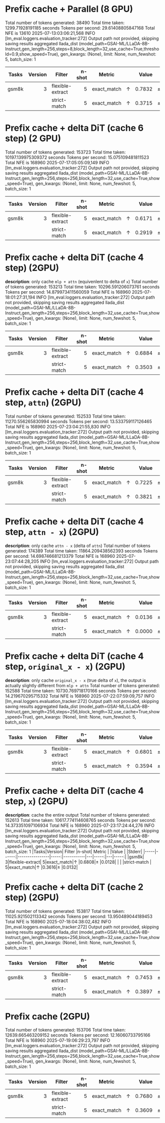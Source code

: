 # Prefix cache + Parallel (8 GPU)

Total number of tokens generated: 38490
Total time taken: 1299.71928191185 seconds
Tokens per second: 29.61408805847168
Total NFE is 13610
2025-07-13:03:06:21,568 INFO     [lm_eval.loggers.evaluation_tracker:272] Output path not provided, skipping saving results aggregated
llada_dist (model_path=GSAI-ML/LLaDA-8B-Instruct,gen_length=256,steps=8,block_length=32,use_cache=True,threshold=0.9,show_speed=True), gen_kwargs: (None), limit: None, num_fewshot: 5, batch_size: 1

| Tasks | Version | Filter           | n-shot | Metric      |    |  Value |    | Stderr |
| ----- | ------: | ---------------- | -----: | ----------- | -- | -----: | -- | -----: |
| gsm8k |       3 | flexible-extract |      5 | exact_match | ↑ | 0.7832 | ± | 0.0114 |
|       |         | strict-match     |      5 | exact_match | ↑ | 0.3715 | ± | 0.0133 |

# Prefix cache + delta DiT (cache 6 step) (2 GPU)

Total number of tokens generated: 153723
Total time taken: 10197.139975309372 seconds
Tokens per second: 15.075109481811523
Total NFE is 168960
2025-07-17:05:05:09,149 INFO     [lm_eval.loggers.evaluation_tracker:272] Output path not provided, skipping saving results aggregated
llada_dist (model_path=GSAI-ML/LLaDA-8B-Instruct,gen_length=256,steps=256,block_length=32,use_cache=True,show_speed=True), gen_kwargs: (None), limit: None, num_fewshot: 5, batch_size: 1

| Tasks | Version | Filter           | n-shot | Metric      |    |  Value |    | Stderr |
| ----- | ------: | ---------------- | -----: | ----------- | -- | -----: | -- | -----: |
| gsm8k |       3 | flexible-extract |      5 | exact_match | ↑ | 0.6171 | ± | 0.0134 |
|       |         | strict-match     |      5 | exact_match | ↑ | 0.2919 | ± | 0.0125 |

# Prefix cache + delta DiT (cache 4 step) (2GPU)

**description**: only cache `mlp + attn` (equivenlent to delta of `x`)
Total number of tokens generated: 153213
Total time taken: 10296.591206073761 seconds
Tokens per second: 14.879973411560059
Total NFE is 168960
2025-07-18:01:27:31,194 INFO     [lm_eval.loggers.evaluation_tracker:272] Output path not provided, skipping saving results aggregated
llada_dist (model_path=GSAI-ML/LLaDA-8B-Instruct,gen_length=256,steps=256,block_length=32,use_cache=True,show_speed=True), gen_kwargs: (None), limit: None, num_fewshot: 5, batch_size: 1

| Tasks | Version | Filter           | n-shot | Metric      |    |  Value |    | Stderr |
| ----- | ------: | ---------------- | -----: | ----------- | -- | -----: | -- | -----: |
| gsm8k |       3 | flexible-extract |      5 | exact_match | ↑ | 0.6884 | ± | 0.0128 |
|       |         | strict-match     |      5 | exact_match | ↑ | 0.3503 | ± | 0.0131 |

# Prefix cache + delta DiT (cache 4 step, `attn`) (2GPU)

Total number of tokens generated: 152533
Total time taken: 11270.556265830994 seconds
Tokens per second: 13.533759117126465
Total NFE is 168960
2025-07-23:04:21:55,830 INFO     [lm_eval.loggers.evaluation_tracker:272] Output path not provided, skipping saving results aggregated
llada_dist (model_path=GSAI-ML/LLaDA-8B-Instruct,gen_length=256,steps=256,block_length=32,use_cache=True,show_speed=True), gen_kwargs: (None), limit: None, num_fewshot: 5, batch_size: 1

| Tasks | Version | Filter           | n-shot | Metric      |    |  Value |    | Stderr |
| ----- | ------: | ---------------- | -----: | ----------- | -- | -----: | -- | -----: |
| gsm8k |       3 | flexible-extract |      5 | exact_match | ↑ | 0.7225 | ± | 0.0123 |
|       |         | strict-match     |      5 | exact_match | ↑ | 0.3821 | ± | 0.0134 |

# Prefix cache + delta DiT (cache 4 step, `attn - x`) (2GPU)

**description**: only cache `attn - x` (delta of `attn`)
Total number of tokens generated: 174389
Total time taken: 11864.209438562393 seconds
Tokens per second: 14.698746681213379
Total NFE is 168960
2025-07-23:07:44:28,205 INFO     [lm_eval.loggers.evaluation_tracker:272] Output path not provided, skipping saving results aggregated
llada_dist (model_path=GSAI-ML/LLaDA-8B-Instruct,gen_length=256,steps=256,block_length=32,use_cache=True,show_speed=True), gen_kwargs: (None), limit: None, num_fewshot: 5, batch_size: 1

| Tasks | Version | Filter           | n-shot | Metric      |    |  Value |    | Stderr |
| ----- | ------: | ---------------- | -----: | ----------- | -- | -----: | -- | -----: |
| gsm8k |       3 | flexible-extract |      5 | exact_match | ↑ | 0.0136 | ± | 0.0032 |
|       |         | strict-match     |      5 | exact_match | ↑ | 0.0000 | ± | 0.0000 |

# Prefix cache + delta DiT (cache 4 step, `original_x - x`) (2GPU)

**description**: only cache `original_x - x` (true delta of `x`), the output is actually slightly different from `mlp + attn`
Total number of tokens generated: 152588
Total time taken: 10730.769718170166 seconds
Tokens per second: 14.219670295715332
Total NFE is 168960
2025-07-22:07:59:09,757 INFO     [lm_eval.loggers.evaluation_tracker:272] Output path not provided, skipping saving results aggregated
llada_dist (model_path=GSAI-ML/LLaDA-8B-Instruct,gen_length=256,steps=256,block_length=32,use_cache=True,show_speed=True), gen_kwargs: (None), limit: None, num_fewshot: 5, batch_size: 1

| Tasks | Version | Filter           | n-shot | Metric      |    |  Value |    | Stderr |
| ----- | ------: | ---------------- | -----: | ----------- | -- | -----: | -- | -----: |
| gsm8k |       3 | flexible-extract |      5 | exact_match | ↑ | 0.6801 | ± | 0.0128 |
|       |         | strict-match     |      5 | exact_match | ↑ | 0.3594 | ± | 0.0132 |

# Prefix cache + delta DiT (cache 4 step, `x`) (2GPU)

**description**: cache the entire output
Total number of tokens generated: 152613
Total time taken: 10617.774114608765 seconds
Tokens per second: 14.373351097106934
Total NFE is 168960
2025-07-23:17:24:44,276 INFO     [lm_eval.loggers.evaluation_tracker:272] Output path not provided, skipping saving results aggregated
llada_dist (model_path=GSAI-ML/LLaDA-8B-Instruct,gen_length=256,steps=256,block_length=32,use_cache=True,show_speed=True), gen_kwargs: (None), limit: None, num_fewshot: 5, batch_size: 1
|Tasks|Version|     Filter     |n-shot|  Metric   |   |Value |   |Stderr|
|-----|------:|----------------|-----:|-----------|---|-----:|---|-----:|
|gsm8k|      3|flexible-extract|     5|exact_match|↑  |0.6808|±  |0.0128|
|     |       |strict-match    |     5|exact_match|↑  |0.3616|±  |0.0132|


# Prefix cache + delta DiT (cache 2 step) (2GPU)

Total number of tokens generated: 153817
Total time taken: 11025.921502113342 seconds
Tokens per second: 13.950489044189453
Total NFE is 168960
2025-07-18:04:38:02,482 INFO     [lm_eval.loggers.evaluation_tracker:272] Output path not provided, skipping saving results aggregated
llada_dist (model_path=GSAI-ML/LLaDA-8B-Instruct,gen_length=256,steps=256,block_length=32,use_cache=True,show_speed=True), gen_kwargs: (None), limit: None, num_fewshot: 5, batch_size: 1

| Tasks | Version | Filter           | n-shot | Metric      |    |  Value |    | Stderr |
| ----- | ------: | ---------------- | -----: | ----------- | -- | -----: | -- | -----: |
| gsm8k |       3 | flexible-extract |      5 | exact_match | ↑ | 0.7453 | ± | 0.0120 |
|       |         | strict-match     |      5 | exact_match | ↑ | 0.3897 | ± | 0.0134 |

# Prefix cache (2GPU)

Total number of tokens generated: 153706
Total time taken: 12639.665463209152 seconds
Tokens per second: 12.16060733795166
Total NFE is 168960
2025-07-19:06:29:23,797 INFO     [lm_eval.loggers.evaluation_tracker:272] Output path not provided, skipping saving results aggregated
llada_dist (model_path=GSAI-ML/LLaDA-8B-Instruct,gen_length=256,steps=256,block_length=32,use_cache=True,show_speed=True), gen_kwargs: (None), limit: None, num_fewshot: 5, batch_size: 1

| Tasks | Version | Filter           | n-shot | Metric      |    |  Value |    | Stderr |
| ----- | ------: | ---------------- | -----: | ----------- | -- | -----: | -- | -----: |
| gsm8k |       3 | flexible-extract |      5 | exact_match | ↑ | 0.7680 | ± | 0.0116 |
|       |         | strict-match     |      5 | exact_match | ↑ | 0.3609 | ± | 0.0132 |
